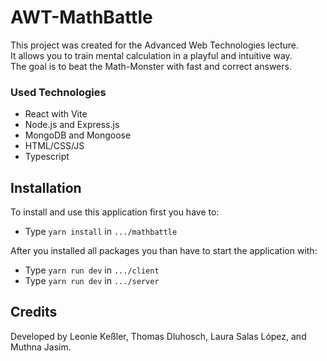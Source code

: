 # AWT-MathBattle

This project was created for the Advanced Web Technologies lecture.  
It allows you to train mental calculation in a playful and intuitive way.  
The goal is to beat the Math-Monster with fast and correct answers.

### Used Technologies

-   React with Vite
-   Node.js and Express.js
-   MongoDB and Mongoose
-   HTML/CSS/JS
-   Typescript

## Installation

To install and use this application first you have to:

-   Type `yarn install` in `.../mathbattle`

After you installed all packages you than have to start the application with:

-   Type `yarn run dev` in `.../client`
-   Type `yarn run dev` in `.../server`

## Credits

Developed by Leonie Keßler, Thomas Dluhosch, Laura Salas López, and Muthna Jasim.
